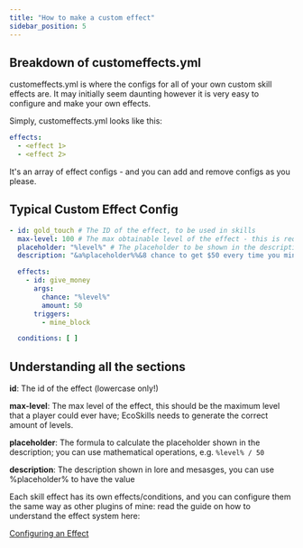 ```yaml
---
title: "How to make a custom effect"
sidebar_position: 5
---
```


## Breakdown of customeffects.yml

customeffects.yml is where the configs for all of your own custom skill effects are. It may initially seem daunting however it is very easy to configure and make your own effects.

Simply, customeffects.yml looks like this:

```yaml
effects:
  - <effect 1>
  - <effect 2>
```

It's an array of effect configs - and you can add and remove configs as you please.

## Typical Custom Effect Config

```yaml
- id: gold_touch # The ID of the effect, to be used in skills
  max-level: 100 # The max obtainable level of the effect - this is required in order to generate the correct number of levels
  placeholder: "%level%" # The placeholder to be shown in the description, you can use expressions - eg %level% * 2
  description: "&a%placeholder%%&8 chance to get $50 every time you mine a block" # The description to be shown in lore and messages

  effects:
    - id: give_money
      args:
        chance: "%level%"
        amount: 50
      triggers:
        - mine_block

  conditions: [ ]
```

## Understanding all the sections

**id**: The id of the effect (lowercase only!)

**max-level**: The max level of the effect, this should be the maximum level that a player could ever have; EcoSkills needs to generate the correct amount of levels.

**placeholder**: The formula to calculate the placeholder shown in the description; you can use mathematical operations, e.g. `%level% / 50`

**description**: The description shown in lore and mesasges, you can use %placeholder% to have the value

Each skill effect has its own effects/conditions, and you can configure them the same way as other plugins of mine: read the guide on how to understand the effect system here:

[Configuring an Effect](https://plugins.auxilor.io/effects/configuring-an-effect)
